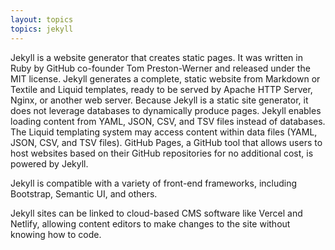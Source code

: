 ```yaml
---
layout: topics
topics: jekyll
---
```


Jekyll is a website generator that creates static pages. It was written in Ruby by GitHub co-founder Tom Preston-Werner and released under the MIT license.
Jekyll generates a complete, static website from Markdown or Textile and Liquid templates, ready to be served by Apache HTTP Server, Nginx, or another web server. Because Jekyll is a static site generator, it does not leverage databases to dynamically produce pages. Jekyll enables loading content from YAML, JSON, CSV, and TSV files instead of databases. The Liquid templating system may access content within data files (YAML, JSON, CSV, and TSV files). GitHub Pages, a GitHub tool that allows users to host websites based on their GitHub repositories for no additional cost, is powered by Jekyll.

Jekyll is compatible with a variety of front-end frameworks, including Bootstrap, Semantic UI, and others.

Jekyll sites can be linked to cloud-based CMS software like Vercel and Netlify, allowing content editors to make changes to the site without knowing how to code.
